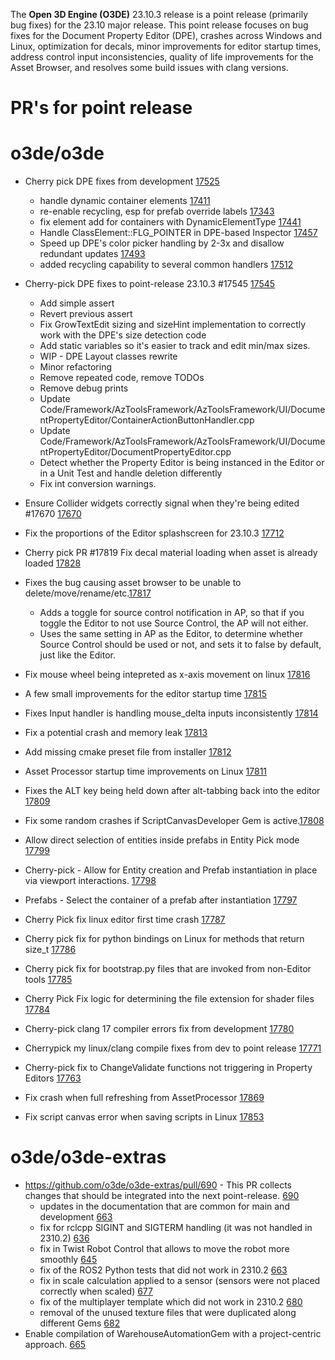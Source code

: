 The **Open 3D Engine (O3DE)** 23.10.3 release is a point release (primarily bug fixes) for the 23.10 major release. This point release focuses on bug fixes for the Document Property Editor (DPE), crashes across Windows and Linux, optimization for decals, minor improvements for editor startup times, address control input inconsistencies, quality of life improvements for the Asset Browser, and resolves some build issues with clang versions.


# PR's for point release

# o3de/o3de
* Cherry pick DPE fixes from development [17525](https://github.com/o3de/o3de/pull/17525)
  * handle dynamic container elements [17411](https://github.com/o3de/o3de/pull/17411)
  * re-enable recycling, esp for prefab override labels [17343](https://github.com/o3de/o3de/pull/17343)
  * fix element add for containers with DynamicElementType [17441](https://github.com/o3de/o3de/pull/17441)
  * Handle ClassElement::FLG_POINTER in DPE-based Inspector [17457](https://github.com/o3de/o3de/pull/17457)
  * Speed up DPE's color picker handling by 2-3x and disallow redundant updates [17493](https://github.com/o3de/o3de/pull/17493)
  * added recycling capability to several common handlers [17512](https://github.com/o3de/o3de/pull/17512)

* Cherry-pick DPE fixes to point-release 23.10.3 #17545 [17545](https://github.com/o3de/o3de/pull/17545)
  * Add simple assert
  * Revert previous assert 
  * Fix GrowTextEdit sizing and sizeHint implementation to correctly work with the DPE's size detection code
  * Add static variables so it's easier to track and edit min/max sizes. 
  * WIP - DPE Layout classes rewrite 
  * Minor refactoring 
  * Remove repeated code, remove TODOs 
  * Remove debug prints 
  * Update Code/Framework/AzToolsFramework/AzToolsFramework/UI/DocumentPropertyEditor/ContainerActionButtonHandler.cpp
  * Update Code/Framework/AzToolsFramework/AzToolsFramework/UI/DocumentPropertyEditor/DocumentPropertyEditor.cpp
  * Detect whether the Property Editor is being instanced in the Editor or in a Unit Test and handle deletion differently
  * Fix int conversion warnings.
    
* Ensure Collider widgets correctly signal when they're being edited #17670 [17670](https://github.com/o3de/o3de/pull/17343)
* Fix the proportions of the Editor splashscreen for 23.10.3 [17712](https://github.com/o3de/o3de/pull/17712)
* Cherry pick PR #17819 Fix decal material loading when asset is already loaded [17828](https://github.com/o3de/o3de/pull/17828)
* Fixes the bug causing asset browser to be unable to delete/move/rename/etc.[17817](https://github.com/o3de/o3de/pull/17817)
  * Adds a toggle for source control notification in AP, so that if you toggle the Editor to not use Source Control, the AP will not either.
  * Uses the same setting in AP as the Editor, to determine whether Source Control should be used or not, and sets it to false by default, just like the Editor.
* Fix mouse wheel being intepreted as x-axis movement on linux [17816](https://github.com/o3de/o3de/pull/17816)
* A few small improvements for the editor startup time [17815](https://github.com/o3de/o3de/pull/17815)
* Fixes Input handler is handling mouse_delta inputs inconsistently [17814](https://github.com/o3de/o3de/pull/17814)
* Fix a potential crash and memory leak [17813](https://github.com/o3de/o3de/pull/17813)
* Add missing cmake preset file from installer [17812](https://github.com/o3de/o3de/pull/17812)
* Asset Processor startup time improvements on Linux [17811](https://github.com/o3de/o3de/pull/17811)
* Fixes the ALT key being held down after alt-tabbing back into the editor [17809](https://github.com/o3de/o3de/pull/17809)
* Fix some random crashes if ScriptCanvasDeveloper Gem is active.[17808](https://github.com/o3de/o3de/pull/17808)
* Allow direct selection of entities inside prefabs in Entity Pick mode [17799](https://github.com/o3de/o3de/pull/17799)
* Cherry-pick - Allow for Entity creation and Prefab instantiation in place via viewport interactions. [17798](https://github.com/o3de/o3de/pull/17798)
* Prefabs - Select the container of a prefab after instantiation [17797](https://github.com/o3de/o3de/pull/17797)
* Cherry Pick fix linux editor first time crash [17787](https://github.com/o3de/o3de/pull/17787)
* Cherry pick fix for python bindings on Linux for methods that return size_t [17786](https://github.com/o3de/o3de/pull/17786)
* Cherry pick fix for bootstrap.py files that are invoked from non-Editor tools [17785](https://github.com/o3de/o3de/pull/17785)
* Cherry Pick Fix logic for determining the file extension for shader files [17784](https://github.com/o3de/o3de/pull/17784)
* Cherry-pick clang 17 compiler errors fix from development [17780](https://github.com/o3de/o3de/pull/17780)
* Cherrypick my linux/clang compile fixes from dev to point release [17771](https://github.com/o3de/o3de/pull/17771)
* Cherry-pick fix to ChangeValidate functions not triggering in Property Editors [17763](https://github.com/o3de/o3de/pull/17763)
* Fix crash when full refreshing from AssetProcessor [17869](https://github.com/o3de/o3de/pull/17869)
* Fix script canvas error when saving scripts in Linux [17853](https://github.com/o3de/o3de/pull/17853)

# o3de/o3de-extras

* https://github.com/o3de/o3de-extras/pull/690 - This PR collects changes that should be integrated into the next point-release. [690](https://github.com/o3de/o3de-extras/pull/690)
  * updates in the documentation that are common for main and development [663](https://github.com/o3de/o3de-extras/pull/633)
  * fix for rclcpp SIGINT and SIGTERM handling (it was not handled in 2310.2) [636](https://github.com/o3de/o3de-extras/pull/636)
  * fix in Twist Robot Control that allows to move the robot more smoothly [645](https://github.com/o3de/o3de-extras/pull/645)
  * fix of the ROS2 Python tests that did not work in 2310.2 [663](https://github.com/o3de/o3de-extras/pull/663)
  * fix in scale calculation applied to a sensor (sensors were not placed correctly when scaled) [677](https://github.com/o3de/o3de-extras/pull/677)
  * fix of the multiplayer template which did not work in 2310.2 [680](https://github.com/o3de/o3de-extras/pull/680)
  * removal of the unused texture files that were duplicated along different Gems [682](https://github.com/o3de/o3de-extras/pull/682)
 * Enable compilation of WarehouseAutomationGem with a project-centric approach. [665](https://github.com/o3de/o3de-extras/pull/665)
